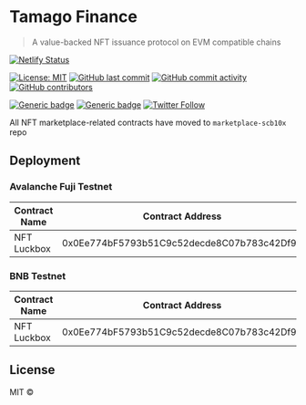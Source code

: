 # Tamago Finance

> A value-backed NFT issuance protocol on EVM compatible chains

[![Netlify Status](https://api.netlify.com/api/v1/badges/e84d4c25-ebdb-4b18-9751-5ed453015029/deploy-status)](https://app.netlify.com/sites/helpful-meerkat-01f0e9/deploys)

[![License: MIT](https://img.shields.io/badge/License-MIT-yellow.svg)](https://opensource.org/licenses/MIT)
[![GitHub last commit](https://img.shields.io/github/last-commit/tamago-finance/tamago-finance)](https://github.com/tamago-finance/tamago-finance/commits/main)
[![GitHub commit activity](https://img.shields.io/github/commit-activity/m/tamago-finance/tamago-finance)](https://github.com/tamago-finance/tamago-finance/commits/main)
[![GitHub contributors](https://img.shields.io/github/contributors-anon/tamago-finance/tamago-finance)](https://github.com/tamago-finance/tamago-finance/graphs/contributors)

[![Generic badge](https://img.shields.io/badge/homepage-view-red.svg)](https://tamago.finance/)
[![Generic badge](https://img.shields.io/badge/discord-join-green.svg)](https://discord.gg/78fax5dPqk)
[![Twitter Follow](https://img.shields.io/twitter/follow/tamagofinance?label=follow%20%40tamagofinance&style=social)](https://twitter.com/tamagofinance)

All NFT marketplace-related contracts have moved to `marketplace-scb10x` repo

## Deployment

### Avalanche Fuji Testnet

Contract Name | Contract Address 
--- | --- 
NFT Luckbox | 0x0Ee774bF5793b51C9c52decde8C07b783c42Df96

### BNB Testnet

Contract Name | Contract Address 
--- | --- 
NFT Luckbox | 0x0Ee774bF5793b51C9c52decde8C07b783c42Df96


## License

MIT ©
